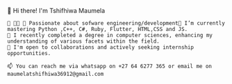 👋 Hi there! I'm Tshifhiwa Maumela

    👀 👩‍💻 🔭 Passionate about sofware engineering/development🌱 I’m currently mastering Python ,C++, C#, Ruby, Flutter, HTML,CSS and JS.
    🌱 I recently completed a degree in computer sciences, enhancing my understanding of various facets within the field.
    💞️ I'm open to collaborations and actively seeking internship opportunities.

    📫 You can reach me via whatsapp on +27 64 6277 365 or email me on maumelatshifhiwa36912@gmail.com


<!---
maumelas1234/maumelas1234 is a ✨ special ✨ repository because its `README.md` (this file) appears on your GitHub profile.
You can click the Preview link to take a look at your changes.
--->
